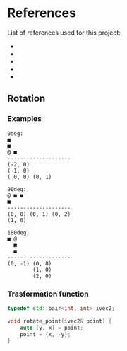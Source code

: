# References
List of references used for this project:
- [](https://en.wikipedia.org/wiki/Tetromino)
- [](https://en.cppreference.com/w/cpp/thread/mutex.html)
- [](https://en.cppreference.com/w/cpp/thread/future.html)
- [](https://stackoverflow.com/questions/421860/capture-characters-from-standard-input-without-waiting-for-enter-to-be-pressed)
- [](https://en.cppreference.com/w/cpp/utility/format/spec.html)

## Rotation
### Examples
```text
0deg:
■
■
@ ■
--------------------
(-2, 0)
(-1, 0)
( 0, 0) (0, 1)

90deg:
@ ■ ■
■
--------------------
(0, 0) (0, 1) (0, 2)
(1, 0)

180deg;
■ @
  ■
  ■
--------------------
(0, -1) (0, 0)
        (1, 0)
        (2, 0)
```

### Trasformation function
```cxx
typedef std::pair<int, int> ivec2;

void rotate_point(ivec2& point) {
    auto [y, x] = point;
    point = {x, -y};
}
```
